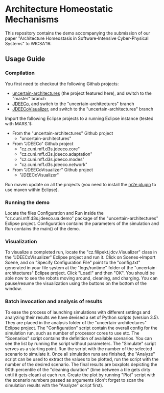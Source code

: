# Architecture Homeostatic Mechanisms

This repository contains the demo accompanying the submission of our paper "Architecture Homeostasis in Software-Intensive Cyber-Physical Systems" to WICSA'16.

## Usage Guide
### Compilation 
You first need to checkout the following Github projects:
* [uncertain-architectures](https://github.com/d3scomp/uncertain-architectures.git) (the project featured here), and switch to the "master" branch 
* [JDEECo](https://github.com/d3scomp/JDEECo.git), and switch to the "uncertain-architectures" branch 
* [JDEECoVisualizer](https://github.com/d3scomp/JDEECoVisualizer.git), and switch to the "uncertain-architectures" branch 

Import the following Eclipse projects to a running Eclipse instance (tested with MARS.1):
* From the "uncertain-architectures" Github project
  * "uncertain-architectures"
* From "JDEECo" Github project
  * "cz.cuni.mff.d3s.jdeeco.core"
  * "cz.cuni.mff.d3s.jdeeco.adaptation"
  * "cz.cuni.mff.d3s.jdeeco.modes"
  * "cz.cuni.mff.d3s.jdeeco.network"
* From "JDEECoVisualizer" Github project
  * "JDEECoVisualizer"

Run maven update on all the projects (you need to install the [m2e plugin](https://marketplace.eclipse.org/content/maven-integration-eclipse-luna-and-newer) to use maven within Eclipse).

### Running the demo
Locate the files Configuration and Run inside the "cz.cuni.mff.d3s.jdeeco.ua.demo" package of the "uncertain-architectures" Eclipse project.
Configuration contains the parameters of the simulation and Run contains the main() of the demo.

### Visualization
To visualize a completed run, locate the "cz.filipekt.jdcv.Visualizer" class in the "JDEECoVisualizer" Eclipse project and run it. Click on Scenes->Import Scene, and on "Specify Configuration File" point to the "config.txt" generated in your file system at the "logs/runtime" folder of the "uncertain-architectures" Eclipse project. Click "Load!" and then "OK". You should be able now to see the robots moving around, cleaning, and charging. You can pause/resume the visualization using the buttons on the bottom of the window.

### Batch invocation and analysis of results
To ease the process of launching simulations with different settings and analyzing their results we have devised a set of Python scripts (version 3.5).
They are placed in the analysis folder of the "uncertain-architectures" Eclipse project.
The "Configuration" script contain the overall config for the simulation run, such as number of processor cores to use etc.
The "Scenarios" script contains the definition of available scenarios. You can see the list by running the script without parameters.
The "Simulate" script serves as a starting point. Run the script with the number of the selected scenario to simulate it. Once all simulation runs are finished, the "Analyze" script can be used to extract the values to be plotted, run the script with the number of the desired scenario. The final results are boxplots depicting the 90th percentile of the "cleaning duration" (time between a tile gets dirty until it gets clean) at each run. Create the plot by running "Plot" script with the scenario numbers passed as arguments (don't forget to scan the simulation results with the "Analyze" script first).
